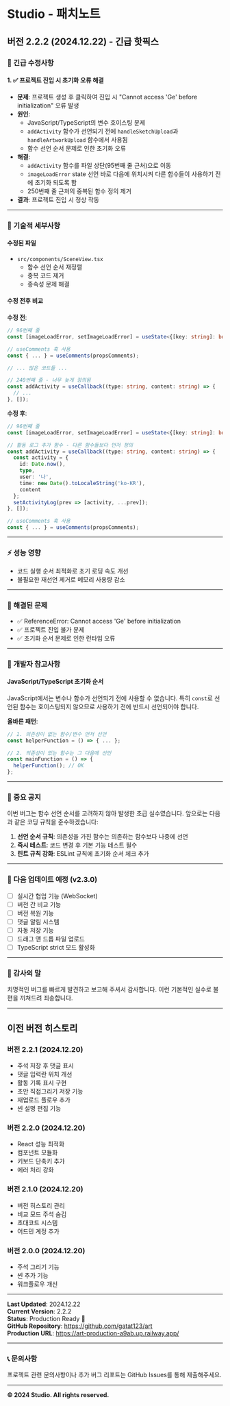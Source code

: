 # Studio - 패치노트

## 버전 2.2.2 (2024.12.22) - 긴급 핫픽스

### 🚨 긴급 수정사항

#### 1. ✅ 프로젝트 진입 시 초기화 오류 해결
- **문제**: 프로젝트 생성 후 클릭하여 진입 시 "Cannot access 'Ge' before initialization" 오류 발생
- **원인**: 
  - JavaScript/TypeScript의 변수 호이스팅 문제
  - `addActivity` 함수가 선언되기 전에 `handleSketchUpload`과 `handleArtworkUpload` 함수에서 사용됨
  - 함수 선언 순서 문제로 인한 초기화 오류
- **해결**: 
  - `addActivity` 함수를 파일 상단(95번째 줄 근처)으로 이동
  - `imageLoadError` state 선언 바로 다음에 위치시켜 다른 함수들이 사용하기 전에 초기화 되도록 함
  - 250번째 줄 근처의 중복된 함수 정의 제거
- **결과**: 프로젝트 진입 시 정상 작동

---

### 🔧 기술적 세부사항

#### 수정된 파일
- `src/components/SceneView.tsx`
  - 함수 선언 순서 재정렬
  - 중복 코드 제거
  - 종속성 문제 해결

#### 수정 전후 비교
**수정 전**:
```typescript
// 96번째 줄
const [imageLoadError, setImageLoadError] = useState<{[key: string]: boolean}>({});

// useComments 훅 사용
const { ... } = useComments(propsComments);

// ... 많은 코드들 ...

// 240번째 줄 - 너무 늦게 정의됨
const addActivity = useCallback((type: string, content: string) => {
  // ...
}, []);
```

**수정 후**:
```typescript
// 96번째 줄
const [imageLoadError, setImageLoadError] = useState<{[key: string]: boolean}>({});

// 활동 로그 추가 함수 - 다른 함수들보다 먼저 정의
const addActivity = useCallback((type: string, content: string) => {
  const activity = {
    id: Date.now(),
    type,
    user: '나',
    time: new Date().toLocaleString('ko-KR'),
    content
  };
  setActivityLog(prev => [activity, ...prev]);
}, []);

// useComments 훅 사용
const { ... } = useComments(propsComments);
```

---

### ⚡ 성능 영향
- 코드 실행 순서 최적화로 초기 로딩 속도 개선
- 불필요한 재선언 제거로 메모리 사용량 감소

---

### 🐛 해결된 문제
- ✅ ReferenceError: Cannot access 'Ge' before initialization
- ✅ 프로젝트 진입 불가 문제
- ✅ 초기화 순서 문제로 인한 런타임 오류

---

### 📝 개발자 참고사항

#### JavaScript/TypeScript 초기화 순서
JavaScript에서는 변수나 함수가 선언되기 전에 사용할 수 없습니다. 특히 `const`로 선언된 함수는 호이스팅되지 않으므로 사용하기 전에 반드시 선언되어야 합니다.

**올바른 패턴**:
```typescript
// 1. 의존성이 없는 함수/변수 먼저 선언
const helperFunction = () => { ... };

// 2. 의존성이 있는 함수는 그 다음에 선언
const mainFunction = () => {
  helperFunction(); // OK
};
```

---

### 🚨 중요 공지

이번 버그는 함수 선언 순서를 고려하지 않아 발생한 초급 실수였습니다. 
앞으로는 다음과 같은 코딩 규칙을 준수하겠습니다:

1. **선언 순서 규칙**: 의존성을 가진 함수는 의존하는 함수보다 나중에 선언
2. **즉시 테스트**: 코드 변경 후 기본 기능 테스트 필수
3. **린트 규칙 강화**: ESLint 규칙에 초기화 순서 체크 추가

---

### 🔄 다음 업데이트 예정 (v2.3.0)
- [ ] 실시간 협업 기능 (WebSocket)
- [ ] 버전 간 비교 기능
- [ ] 버전 복원 기능
- [ ] 댓글 알림 시스템
- [ ] 자동 저장 기능
- [ ] 드래그 앤 드롭 파일 업로드
- [ ] TypeScript strict 모드 활성화

---

### 🙏 감사의 말

치명적인 버그를 빠르게 발견하고 보고해 주셔서 감사합니다.
이런 기본적인 실수로 불편을 끼쳐드려 죄송합니다.

---

## 이전 버전 히스토리

### 버전 2.2.1 (2024.12.20)
- 주석 저장 후 댓글 표시
- 댓글 입력란 위치 개선
- 활동 기록 표시 구현
- 초안 직접그리기 저장 기능
- 재업로드 플로우 추가
- 씬 설명 편집 기능

### 버전 2.2.0 (2024.12.20)
- React 성능 최적화
- 컴포넌트 모듈화
- 키보드 단축키 추가
- 에러 처리 강화

### 버전 2.1.0 (2024.12.20)
- 버전 히스토리 관리
- 비교 모드 주석 숨김
- 초대코드 시스템
- 어드민 계정 추가

### 버전 2.0.0 (2024.12.20)
- 주석 그리기 기능
- 씬 추가 기능
- 워크플로우 개선

---

**Last Updated**: 2024.12.22  
**Current Version**: 2.2.2  
**Status**: Production Ready 🚀  
**GitHub Repository**: https://github.com/gatat123/art  
**Production URL**: https://art-production-a9ab.up.railway.app/

---

### 📞 문의사항

프로젝트 관련 문의사항이나 추가 버그 리포트는 GitHub Issues를 통해 제출해주세요.

---

**© 2024 Studio. All rights reserved.**
